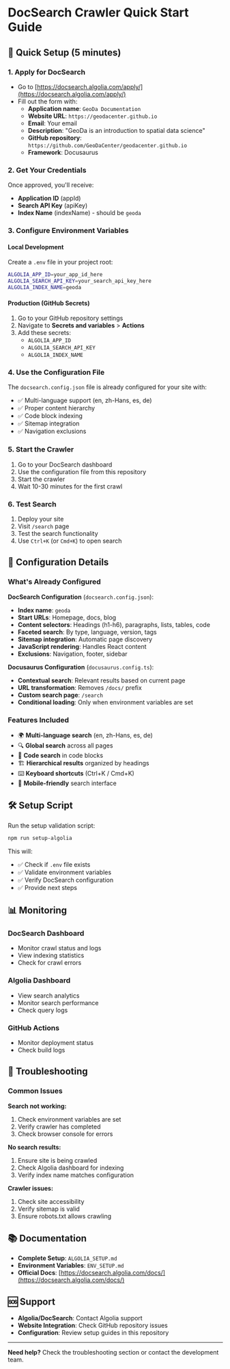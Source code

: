 # DocSearch Crawler Quick Start Guide

## 🚀 Quick Setup (5 minutes)

### 1. Apply for DocSearch
- Go to [https://docsearch.algolia.com/apply/](https://docsearch.algolia.com/apply/)
- Fill out the form with:
  - **Application name**: `GeoDa Documentation`
  - **Website URL**: `https://geodacenter.github.io`
  - **Email**: Your email
  - **Description**: "GeoDa is an introduction to spatial data science"
  - **GitHub repository**: `https://github.com/GeoDaCenter/geodacenter.github.io`
  - **Framework**: Docusaurus

### 2. Get Your Credentials
Once approved, you'll receive:
- **Application ID** (appId)
- **Search API Key** (apiKey)
- **Index Name** (indexName) - should be `geoda`

### 3. Configure Environment Variables

#### Local Development
Create a `.env` file in your project root:
```bash
ALGOLIA_APP_ID=your_app_id_here
ALGOLIA_SEARCH_API_KEY=your_search_api_key_here
ALGOLIA_INDEX_NAME=geoda
```

#### Production (GitHub Secrets)
1. Go to your GitHub repository settings
2. Navigate to **Secrets and variables** > **Actions**
3. Add these secrets:
   - `ALGOLIA_APP_ID`
   - `ALGOLIA_SEARCH_API_KEY`
   - `ALGOLIA_INDEX_NAME`

### 4. Use the Configuration File
The `docsearch.config.json` file is already configured for your site with:
- ✅ Multi-language support (en, zh-Hans, es, de)
- ✅ Proper content hierarchy
- ✅ Code block indexing
- ✅ Sitemap integration
- ✅ Navigation exclusions

### 5. Start the Crawler
1. Go to your DocSearch dashboard
2. Use the configuration file from this repository
3. Start the crawler
4. Wait 10-30 minutes for the first crawl

### 6. Test Search
1. Deploy your site
2. Visit `/search` page
3. Test the search functionality
4. Use `Ctrl+K` (or `Cmd+K`) to open search

## 🔧 Configuration Details

### What's Already Configured

**DocSearch Configuration** (`docsearch.config.json`):
- **Index name**: `geoda`
- **Start URLs**: Homepage, docs, blog
- **Content selectors**: Headings (h1-h6), paragraphs, lists, tables, code
- **Faceted search**: By type, language, version, tags
- **Sitemap integration**: Automatic page discovery
- **JavaScript rendering**: Handles React content
- **Exclusions**: Navigation, footer, sidebar

**Docusaurus Configuration** (`docusaurus.config.ts`):
- **Contextual search**: Relevant results based on current page
- **URL transformation**: Removes `/docs/` prefix
- **Custom search page**: `/search`
- **Conditional loading**: Only when environment variables are set

### Features Included
- 🌍 **Multi-language search** (en, zh-Hans, es, de)
- 🔍 **Global search** across all pages
- 📝 **Code search** in code blocks
- 🏗️ **Hierarchical results** organized by headings
- ⌨️ **Keyboard shortcuts** (Ctrl+K / Cmd+K)
- 📱 **Mobile-friendly** search interface

## 🛠️ Setup Script

Run the setup validation script:
```bash
npm run setup-algolia
```

This will:
- ✅ Check if `.env` file exists
- ✅ Validate environment variables
- ✅ Verify DocSearch configuration
- ✅ Provide next steps

## 📊 Monitoring

### DocSearch Dashboard
- Monitor crawl status and logs
- View indexing statistics
- Check for crawl errors

### Algolia Dashboard
- View search analytics
- Monitor search performance
- Check query logs

### GitHub Actions
- Monitor deployment status
- Check build logs

## 🐛 Troubleshooting

### Common Issues

**Search not working:**
1. Check environment variables are set
2. Verify crawler has completed
3. Check browser console for errors

**No search results:**
1. Ensure site is being crawled
2. Check Algolia dashboard for indexing
3. Verify index name matches configuration

**Crawler issues:**
1. Check site accessibility
2. Verify sitemap is valid
3. Ensure robots.txt allows crawling

## 📚 Documentation

- **Complete Setup**: `ALGOLIA_SETUP.md`
- **Environment Variables**: `ENV_SETUP.md`
- **Official Docs**: [https://docsearch.algolia.com/docs/](https://docsearch.algolia.com/docs/)

## 🆘 Support

- **Algolia/DocSearch**: Contact Algolia support
- **Website Integration**: Check GitHub repository issues
- **Configuration**: Review setup guides in this repository

---

**Need help?** Check the troubleshooting section or contact the development team. 